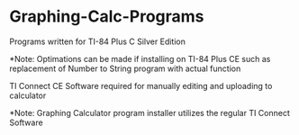 # Graphing-Calc-Programs

Programs written for TI-84 Plus C Silver Edition

*Note: Optimations can be made if installing on TI-84 Plus CE such as replacement of Number to String program with actual function

TI Connect CE Software required for manually editing and uploading to calculator

*Note: Graphing Calculator program installer utilizes the regular TI Connect Software
